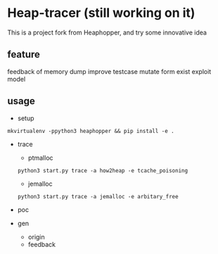 # Heap-tracer (still working on it)
This is a project fork from Heaphopper, and try some innovative idea

## feature
feedback of memory dump improve testcase mutate form exist exploit model

## usage
* setup
```
mkvirtualenv -ppython3 heaphopper && pip install -e .
```

* trace
    * ptmalloc
    ```
    python3 start.py trace -a how2heap -e tcache_poisoning
    ```
    * jemalloc
    ```
    python3 start.py trace -a jemalloc -e arbitary_free
    ```

* poc
    

* gen
    * origin
    * feedback
